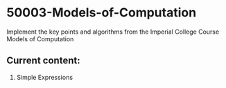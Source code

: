 # 50003-Models-of-Computation
Implement the key points and algorithms from the Imperial College Course Models of Computation  

## Current content:  
1. Simple Expressions

